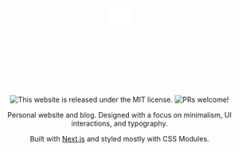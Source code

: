 <div align="center">
  <p>
    <a href="https://afonsojramos.me">
      <img alt="Afonso Jorge Ramos" src="public/favicons/dark.png" style="height: 50px"/>
    </a>
  </p>
  <h1>
    <a href="https://afonsojramos.me" style="color: white">Afonso Jorge Ramos - Personal Website</a>
  </h1>
  <p>
    <img src="https://img.shields.io/badge/license-MIT-%23373737.svg" alt="This website is released under the MIT license." />
    <img src="https://img.shields.io/badge/PRs-welcome-brightgreen.svg" alt="PRs welcome!" />
  </p>
  Personal website and blog. Designed with a focus on minimalism, UI interactions, and typography.

Built with [Next.js](https://nextjs.org) and styled mostly with CSS Modules.

</div>
